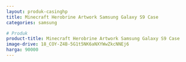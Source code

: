 ```yaml
---
layout: produk-casinghp
title: Minecraft Herobrine Artwork Samsung Galaxy S9 Case
categories: samsung

# Produk
product-title: Minecraft Herobrine Artwork Samsung Galaxy S9 Case
image-drive: 18_COY-Z4B-5G1t5NK6aNXYWwZkcNNEj6
harga: 90000
---
```


